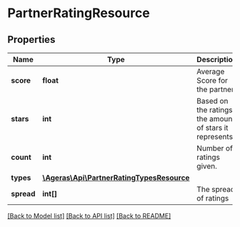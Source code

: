 # PartnerRatingResource

## Properties
Name | Type | Description | Notes
------------ | ------------- | ------------- | -------------
**score** | **float** | Average Score for the partner. | [optional] 
**stars** | **int** | Based on the ratings, the amount of stars it represents | [optional] 
**count** | **int** | Number of ratings given. | [optional] 
**types** | [**\Ageras\Api\PartnerRatingTypesResource**](PartnerRatingTypesResource.md) |  | [optional] 
**spread** | **int[]** | The spread of ratings | [optional] 

[[Back to Model list]](../README.md#documentation-for-models) [[Back to API list]](../README.md#documentation-for-api-endpoints) [[Back to README]](../README.md)


